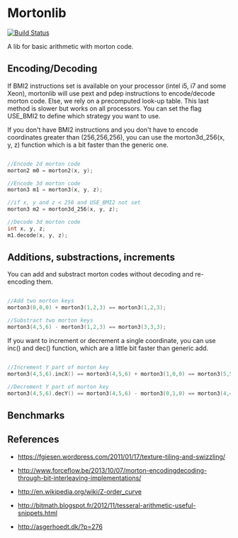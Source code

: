 # Mortonlib

[![Build Status](https://travis-ci.org/aavenel/mortonlib.svg?branch=master)](https://travis-ci.org/aavenel/mortonlib)

A lib for basic arithmetic with morton code.


## Encoding/Decoding

If BMI2 instructions set is available on your processor (intel i5, i7 and some Xeon), 
mortonlib will use pext and pdep instructions to encode/decode morton code.
Else, we rely on a precomputed look-up table. This last method is slower but works on all processors.
You can set the flag USE_BMI2 to define which strategy you want to use.

If you don't have BMI2 instructions and you don't have to encode coordinates greater than (256,256,256), you can use the morton3d_256(x, y, z) function which is a bit faster than the generic one.

```c++

//Encode 2d morton code
morton2 m0 = morton2(x, y);

//Encode 3d morton code
morton3 m1 = morton3(x, y, z);

//if x, y and z < 256 and USE_BMI2 not set
morton3 m2 = morton3d_256(x, y, z);

//Decode 3d morton code
int x, y, z;
m1.decode(x, y, z);

```

## Additions, substractions, increments

You can add and substract morton codes without decoding and re-encoding them.

```c++

//Add two morton keys
morton3(0,0,0) + morton3(1,2,3) == morton3(1,2,3);

//Substract two morton keys
morton3(4,5,6) - morton3(1,2,3) == morton3(3,3,3);

```

If you want to increment or decrement a single coordinate, you can use inc() and dec() function, which are a little bit faster than generic add.
```c++

//Increment Y part of morton key
morton3(4,5,6).incX() == morton3(4,5,6) + morton3(1,0,0) == morton3(5,5,6);

//Decrement Y part of morton key
morton3(4,5,6).decY() == morton3(4,5,6) - morton3(0,1,0) == morton3(4,4,6);
```

## Benchmarks


## References 

* https://fgiesen.wordpress.com/2011/01/17/texture-tiling-and-swizzling/

* http://www.forceflow.be/2013/10/07/morton-encodingdecoding-through-bit-interleaving-implementations/

* http://en.wikipedia.org/wiki/Z-order_curve

* http://bitmath.blogspot.fr/2012/11/tesseral-arithmetic-useful-snippets.html

* http://asgerhoedt.dk/?p=276
